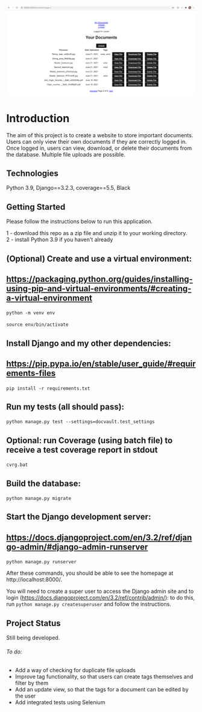 ![](docvaultcover.png)
# Introduction

The aim of this project is to create a website to store important documents. Users can only view their own documents if they are correctly logged in. 
Once logged in, users can view, download, or delete their documents from the database. Multiple file uploads are possible.   

## Technologies

Python 3.9, Django==3.2.3, coverage==5.5, Black

## Getting Started

Please follow the instructions below to run this application. 

1 - download this repo as a zip file and unzip it to your working directory.  
2 - install Python 3.9 if you haven't already


## (Optional) Create and use a virtual environment:
## https://packaging.python.org/guides/installing-using-pip-and-virtual-environments/#creating-a-virtual-environment
```python -m venv env```

```source env/bin/activate```

## Install Django and my other dependencies:
## https://pip.pypa.io/en/stable/user_guide/#requirements-files
```pip install -r requirements.txt```

## Run my tests (all should pass):
```python manage.py test --settings=docvault.test_settings```

## Optional: run Coverage (using batch file) to receive a test coverage report in stdout
```cvrg.bat```

## Build the database:
```python manage.py migrate```

## Start the Django development server:
## https://docs.djangoproject.com/en/3.2/ref/django-admin/#django-admin-runserver
```python manage.py runserver```


After these commands, you should be able to see the homepage at http://localhost:8000/.

You will need to create a super user to access the Django admin site and to 
login (https://docs.djangoproject.com/en/3.2/ref/contrib/admin/): to do this, 
run `python manage.py createsuperuser` and follow the instructions.

## Project Status

Still being developed. 
###### To do:

- Add a way of checking for duplicate file uploads
- Improve tag functionality, so that users can create tags themselves and filter by them
- Add an update view, so that the tags for a document can be edited by the user
- Add integrated tests using Selenium
